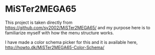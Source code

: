 MiSTer2MEGA65
=============

This project is taken directly from https://github.com/sy2002/MiSTer2MEGA65/ and my purpose here is to familiarize myself with how the menu structure works.

I have made a color schema picker for this and it is available here, http://howto.dk/MiSTer2MEGA65-Color-Schema/
